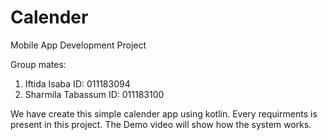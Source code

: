 # Calender
Mobile App Development Project

Group mates: 
1. Iftida Isaba
   ID: 011183094
2. Sharmila Tabassum
   ID: 011183100
   
We have create this simple calender app using kotlin. 
Every requirments is present in this project. 
The Demo video will show how the system works.
